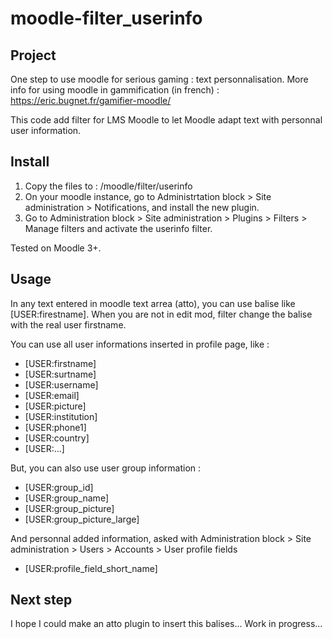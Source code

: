 # moodle-filter_userinfo

## Project

One step to use moodle for serious gaming : text personnalisation.
More info for using moodle in gammification (in french) : https://eric.bugnet.fr/gamifier-moodle/

This code add filter for LMS Moodle to let Moodle adapt text with personnal user information.

## Install

1. Copy the files to : /moodle/filter/userinfo
2. On your moodle instance, go to Administrtation block > Site administration > Notifications, and install the new plugin.
3. Go to Administration block > Site administration > Plugins > Filters > Manage filters and activate the userinfo filter.

Tested on Moodle 3+.

## Usage

In any text entered in moodle text arrea (atto), you can use balise like [USER:firestname].
When you are not in edit mod, filter change the balise with the real user firstname.

You can use all user informations inserted in profile page, like :
* [USER:firstname]
* [USER:surtname]
* [USER:username]
* [USER:email]
* [USER:picture]
* [USER:institution]
* [USER:phone1]
* [USER:country]
* [USER:...]

But, you can also use user group information :
* [USER:group_id]
* [USER:group_name]
* [USER:group_picture]
* [USER:group_picture_large]

And personnal added information, asked with Administration block > Site administration > Users > Accounts > User profile fields
* [USER:profile_field_short_name]

## Next step

I hope I could make an atto plugin to insert this balises... Work in progress...
